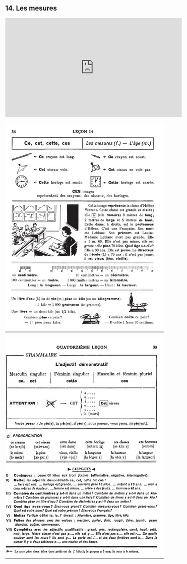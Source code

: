 ## 14. Les mesures

<iframe width="560" height="315" src="https://www.youtube.com/embed/7CynYQgXIcs" frameborder="0" allow="accelerometer; autoplay; encrypted-media; gyroscope; picture-in-picture" allowfullscreen></iframe>

![14A](img/14A.JPG)

![14B](img/14B.JPG)